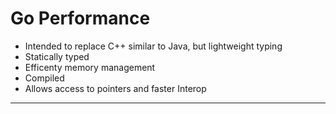 # Go Performance

* Intended to replace C++ similar to Java, but lightweight typing
* Statically typed
* Efficenty memory management
* Compiled
* Allows access to pointers and faster Interop

---


